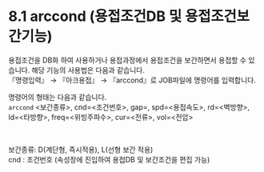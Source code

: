 ﻿# 8.1 arccond (용접조건DB 및 용접조건보간기능)

용접조건을 DB화 하여 사용하거나 용접과정에서 용접조건을 보간하면서 용접할 수 있습니다.
해당 기능의 사용법은 다음과 같습니다.  
『명령입력』 → 『아크용접』 → 『arccond』로 JOB파일에 명령어를 입력합니다.


명령어의 형태는 다음과 같습니다.  
```arccond``` <보간종류>, cnd=<조건번호>, gap=<gap>, spd=<용접속도>, rd=<벽방향>, ld=<타방향>, freq=<위빙주파수>, cur=<전류>, vol=<전압>

<br>

보간종류: D(계단형, 즉시적용), L(선형 보간 적용)  
cnd : 조건번호 (속성창에 진입하여 용접DB 및 보간조건을 편집 가능)
